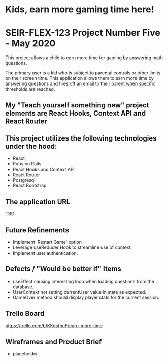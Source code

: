 # Kids, earn more gaming time here!

# SEIR-FLEX-123  Project Number Five - May 2020
This project allows a child to earn more time for gaming by answering math questions.

The primary user is a kid who is subject to parental controls or other limits on their screen time.
This application allows them to earn more time by answering questions and fires off an email to their parent
when specific thresholds are reached.

## My "Teach yourself something new" project elements are React Hooks, Context API and React Router

## This project utilizes the following technologies under the hood:
- React
- Ruby on Rails
- React Hooks and Context API
- React Router
- Postgresql
- React Bootstrap


## The application URL
TBD

## Future Refinements
- Implement 'Restart Game' option
- Leverage useReducer Hook to streamline use of context.
- Implement user authentication.

## Defects / "Would be better if" Items
- useEffect causing interesting loop when loading questions from the database.
- UserContext not setting currentUser value in state as expected.
- GameOver method should display player stats for the current session.

## Trello Board
https://trello.com/b/KKdsfhuF/earn-more-time

## Wireframes and Product Brief

- placeholder